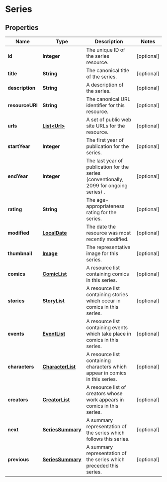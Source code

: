 
# Series

## Properties
Name | Type | Description | Notes
------------ | ------------- | ------------- | -------------
**id** | **Integer** | The unique ID of the series resource. |  [optional]
**title** | **String** | The canonical title of the series. |  [optional]
**description** | **String** | A description of the series. |  [optional]
**resourceURI** | **String** | The canonical URL identifier for this resource. |  [optional]
**urls** | [**List&lt;Url&gt;**](Url.md) | A set of public web site URLs for the resource. |  [optional]
**startYear** | **Integer** | The first year of publication for the series. |  [optional]
**endYear** | **Integer** | The last year of publication for the series (conventionally, 2099 for ongoing series) . |  [optional]
**rating** | **String** | The age-appropriateness rating for the series. |  [optional]
**modified** | [**LocalDate**](LocalDate.md) | The date the resource was most recently modified. |  [optional]
**thumbnail** | [**Image**](Image.md) | The representative image for this series. |  [optional]
**comics** | [**ComicList**](ComicList.md) | A resource list containing comics in this series. |  [optional]
**stories** | [**StoryList**](StoryList.md) | A resource list containing stories which occur in comics in this series. |  [optional]
**events** | [**EventList**](EventList.md) | A resource list containing events which take place in comics in this series. |  [optional]
**characters** | [**CharacterList**](CharacterList.md) | A resource list containing characters which appear in comics in this series. |  [optional]
**creators** | [**CreatorList**](CreatorList.md) | A resource list of creators whose work appears in comics in this series. |  [optional]
**next** | [**SeriesSummary**](SeriesSummary.md) | A summary representation of the series which follows this series. |  [optional]
**previous** | [**SeriesSummary**](SeriesSummary.md) | A summary representation of the series which preceded this series. |  [optional]



